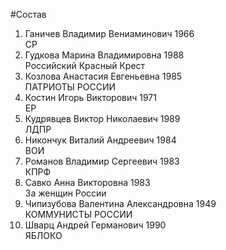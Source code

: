 #Состав
1. Ганичев Владимир Вениаминович 1966   
    СР
2. Гудкова Марина Владимировна 1988   
    Российский Красный Крест
3. Козлова Анастасия Евгеньевна 1985   
    ПАТРИОТЫ РОССИИ
4. Костин Игорь Викторович 1971   
    ЕР
5. Кудрявцев Виктор Николаевич 1989   
    ЛДПР
6. Никончук Виталий Андреевич 1984   
    ВОИ
7. Романов Владимир Сергеевич 1983   
    КПРФ
8. Савко Анна Викторовна 1983   
    За женщин России
9. Чипизубова Валентина Александровна 1949   
    КОММУНИСТЫ РОССИИ
10. Шварц Андрей Германович 1990   
    ЯБЛОКО
